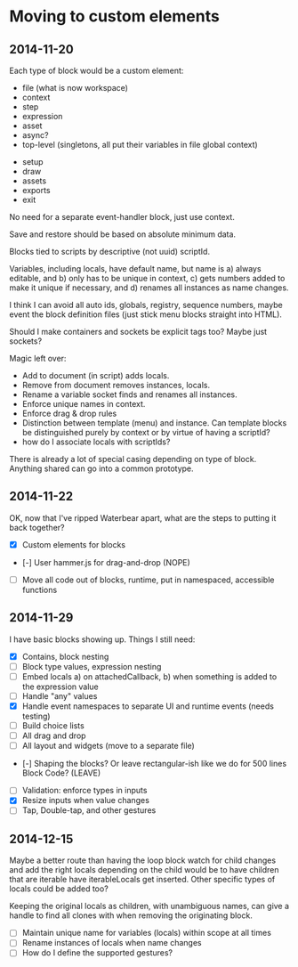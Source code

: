 # Moving to custom elements

## 2014-11-20

Each type of block would be a custom element:

* file (what is now workspace)
* context
* step
* expression
* asset
* async?
* top-level (singletons, all put their variables in file global context)
 - setup
 - draw
 - assets
 - exports
 - exit

No need for a separate event-handler block, just use context.

Save and restore should be based on absolute minimum data.

Blocks tied to scripts by descriptive (not uuid) scriptId.

Variables, including locals, have default name, but name is a) always editable, and b) only has to be unique in context, c) gets numbers added to make it unique if necessary, and d) renames all instances as name changes.

I think I can avoid all auto ids, globals, registry, sequence numbers, maybe event the block definition files (just stick menu blocks straight into HTML).

Should I make containers and sockets be explicit tags too? Maybe just sockets?

Magic left over:

* Add to document (in script) adds locals.
* Remove from document removes instances, locals.
* Rename a variable socket finds and renames all instances.
* Enforce unique names in context.
* Enforce drag & drop rules
* Distinction between template (menu) and instance. Can template blocks be distinguished purely by context or by virtue of having a scriptId?
* how do I associate locals with scriptIds?

There is already a lot of special casing depending on type of block. Anything shared can go into a common prototype.

## 2014-11-22

OK, now that I've ripped Waterbear apart, what are the steps to putting it back together?

* [x] Custom elements for blocks
* [-] User hammer.js for drag-and-drop (NOPE)
* [ ] Move all code out of blocks, runtime, put in namespaced, accessible functions

## 2014-11-29

I have basic blocks showing up. Things I still need:

* [x] Contains, block nesting
* [ ] Block type values, expression nesting
* [ ] Embed locals a) on attachedCallback, b) when something is added to the expression value
* [ ] Handle "any" values
* [x] Handle event namespaces to separate UI and runtime events (needs testing)
* [ ] Build choice lists
* [ ] All drag and drop
* [ ] All layout and widgets (move to a separate file)
* [-] Shaping the blocks? Or leave rectangular-ish like we do for 500 lines Block Code? (LEAVE)
* [ ] Validation: enforce types in inputs
* [x] Resize inputs when value changes
* [ ] Tap, Double-tap, and other gestures

## 2014-12-15

Maybe a better route than having the loop block watch for child changes and add the right locals depending on the child would be to have children that are iterable have iterableLocals get inserted. Other specific types of locals could be added too?

Keeping the original locals as children, with unambiguous names, can give a handle to find all clones with when removing the originating block.

* [ ] Maintain unique name for variables (locals) within scope at all times
* [ ] Rename instances of locals when name changes
* [ ] How do I define the supported gestures?
